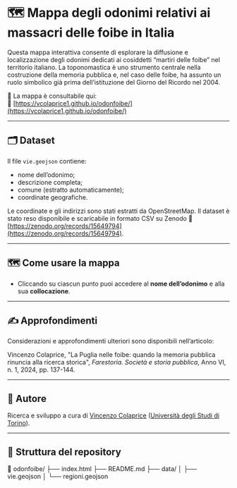 # 🗺️ Mappa degli odonimi relativi ai massacri delle foibe in Italia

Questa mappa interattiva consente di esplorare la diffusione e localizzazione degli odonimi dedicati ai cosiddetti “martiri delle foibe” nel territorio italiano. La toponomastica è uno strumento centrale nella costruzione della memoria pubblica e, nel caso delle foibe, ha assunto un ruolo simbolico già prima dell’istituzione del Giorno del Ricordo nel 2004.

📍 La mappa è consultabile qui:  
🔗 [https://vcolaprice1.github.io/odonfoibe/](https://vcolaprice1.github.io/odonfoibe/)

---

## 🗂️ Dataset

Il file `vie.geojson` contiene:

- nome dell’odonimo;
- descrizione completa;
- comune (estratto automaticamente);
- coordinate geografiche.

Le coordinate e gli indirizzi sono stati estratti da OpenStreetMap. Il dataset è stato reso disponibile e scaricabile in formato CSV su Zenodo 🔗 [https://zenodo.org/records/15649794](https://zenodo.org/records/15649794).


---

## 🗺️ Come usare la mappa

- Cliccando su ciascun punto puoi accedere al **nome dell’odonimo** e alla sua **collocazione**.

---

## ✍️ Approfondimenti

Considerazioni e approfondimenti ulteriori sono disponibili nell’articolo:

Vincenzo Colaprice, "La Puglia nelle foibe: quando la memoria pubblica rinuncia alla ricerca storica", *Farestoria. Società e storia pubblica*, Anno VI, n. 1, 2024, pp. 137-144.

---

## 👤 Autore

Ricerca e sviluppo a cura di [Vincenzo Colaprice](https://www.sissco.it/soci/colaprice-vincenzo/) ([Università degli Studi di Torino](https://www.dipstudistorici.unito.it/do/docenti.pl/Show?_id=vcolapri#tab-profilo)).

---

## 📁 Struttura del repository

📁 odonfoibe/
├── index.html
├── README.md
├── data/
│ ├── vie.geojson
│ └── regioni.geojson
